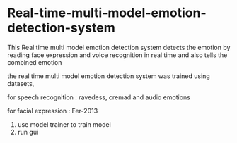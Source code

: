 # Real-time-multi-model-emotion-detection-system
This Real time multi model emotion detection system detects the emotion by reading face expression and voice recognition in real time
and also tells the combined emotion 

the real time multi model emotion detection system was trained using datasets,

for speech recognition : ravedess, cremad and audio emotions

for facial expression : Fer-2013

1. use model trainer to train model
2. run gui
